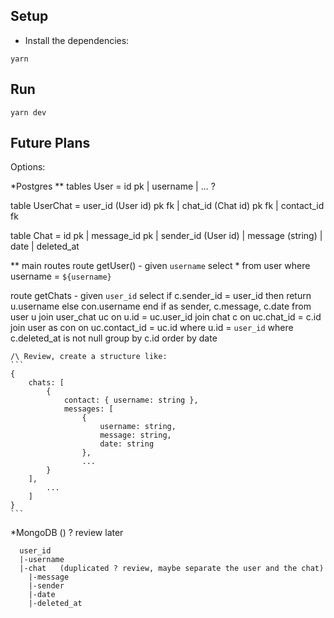 ## Setup
- Install the dependencies:
```
yarn
```

## Run
```
yarn dev
```


## Future Plans

Options:

*Postgres
** tables
User = id pk | username | ... ?

table UserChat = user_id (User id) pk fk | chat_id (Chat id) pk fk | contact_id fk

table Chat = id pk | message_id pk | sender_id (User id) | message (string) | date | deleted_at

** main routes
route getUser() - given `username`
    select * from user where username = `${username}` 

route getChats - given `user_id`
    select if c.sender_id = user_id then return u.username else con.username end if as sender, c.message, c.date
    from user u join user_chat uc on u.id = uc.user_id join chat c on uc.chat_id = c.id join user as con on uc.contact_id = uc.id
    where u.id = `user_id`
    where c.deleted_at is not null
    group by c.id
    order by date

    /\ Review, create a structure like: 
    ```
    {
        chats: [
            {
                contact: { username: string },
                messages: [
                    {
                        username: string,
                        message: string,
                        date: string
                    },
                    ...
            }
        ],
            ...
        ]
    }
    ```

*MongoDB () ? review later
```
  user_id
  |-username
  |-chat   (duplicated ? review, maybe separate the user and the chat)
    |-message
    |-sender
    |-date
    |-deleted_at
```